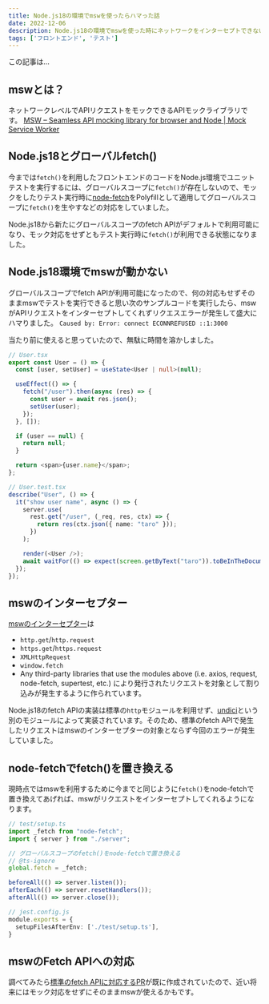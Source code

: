 ```yaml
---
title: Node.js18の環境でmswを使ったらハマった話
date: 2022-12-06
description: Node.js18の環境でmswを使った時にネットワークをインターセプトできない問題にハマった話です
tags: ['フロントエンド', 'テスト']
---
```


この記事は...

## mswとは？
ネットワークレベルでAPIリクエストをモックできるAPIモックライブラリです。
[MSW – Seamless API mocking library for browser and Node \| Mock Service Worker](https://mswjs.io/)

## Node.js18とグローバルfetch()
今までは`fetch()`を利用したフロントエンドのコードをNode.js環境でユニットテストを実行するには、グローバルスコープに`fetch()`が存在しないので、モックをしたりテスト実行時に[node-fetch](https://github.com/node-fetch/node-fetch)をPolyfillとして適用してグローバルスコープに`fetch()`を生やすなどの対応をしていました。

Node.js18から新たにグローバルスコープのfetch APIがデフォルトで利用可能になり、モック対応をせずともテスト実行時に`fetch()`が利用できる状態になりました。

## Node.js18環境でmswが動かない
グローバルスコープでfetch APIが利用可能になったので、何の対応もせずそのままmswでテストを実行できると思い次のサンプルコードを実行したら、mswがAPIリクエストをインターセプトしてくれずリクエスエラーが発生して盛大にハマりました。
`Caused by: Error: connect ECONNREFUSED ::1:3000`

当たり前に使えると思っていたので、無駄に時間を溶かしました。

```ts
// User.tsx
export const User = () => {
  const [user, setUser] = useState<User | null>(null);

  useEffect(() => {
    fetch("/user").then(async (res) => {
      const user = await res.json();
      setUser(user);
    });
  }, []);

  if (user == null) {
    return null;
  }

  return <span>{user.name}</span>;
};

// User.test.tsx
describe("User", () => {
  it("show user name", async () => {
    server.use(
      rest.get("/user", (_req, res, ctx) => {
        return res(ctx.json({ name: "taro" }));
      })
    );

    render(<User />);
    await waitFor(() => expect(screen.getByText("taro")).toBeInTheDocument());
  });
});
```

## mswのインターセプター
[mswのインターセプター](https://github.com/mswjs/interceptors)は
- `http.get`/`http.request`
- `https.get`/`https.request`
- `XMLHttpRequest`
- `window.fetch`
- Any third-party libraries that use the modules above (i.e. axios, request, node-fetch, supertest, etc.)
により発行されたリクエストを対象として割り込みが発生するように作られています。

Node.js18のfetch APIの実装は標準の`http`モジュールを利用せず、[undici](https://github.com/nodejs/undici)という別のモジュールによって実装されています。そのため、標準のfetch APIで発生したリクエストはmswのインターセプターの対象とならず今回のエラーが発生していました。

## node-fetchでfetch()を置き換える
現時点ではmswを利用するために今までと同じように`fetch()`をnode-fetchで置き換えてあげれば、mswがリクエストをインターセプトしてくれるようになります。

```ts
// test/setup.ts
import _fetch from "node-fetch";
import { server } from "./server";

// グローバルスコープのfetch()をnode-fetchで置き換える
// @ts-ignore
global.fetch = _fetch;

beforeAll(() => server.listen());
afterEach(() => server.resetHandlers());
afterAll(() => server.close());

// jest.config.js
module.exports = {
  setupFilesAfterEnv: ['./test/setup.ts'], 
}
```

## mswのFetch APIへの対応
調べてみたら[標準のfetch APIに対応するPR](https://github.com/mswjs/interceptors/pull/283)が既に作成されていたので、近い将来にはモック対応をせずにそのままmswが使えるかもです。
